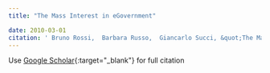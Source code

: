 ```yaml
---
title: "The Mass Interest in eGovernment"

date: 2010-03-01
citation: ' Bruno Rossi,  Barbara Russo,  Giancarlo Succi, &quot;The Mass Interest in eGovernment.&quot;, 2010.'
---
```

Use [Google Scholar](https://scholar.google.com/scholar?q=The+Mass+Interest+in+eGovernment){:target="_blank"} for full citation